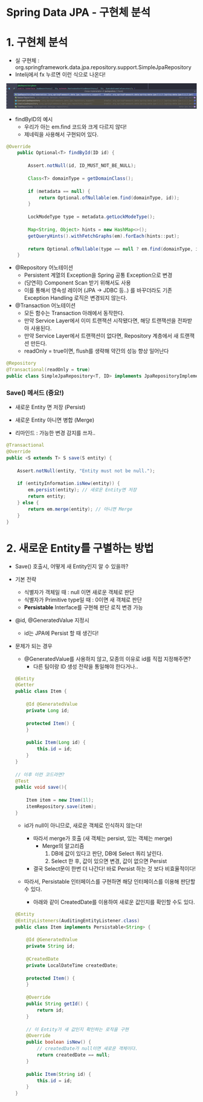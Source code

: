 # Spring Data JPA - 구현체 분석

# 1. 구현체 분석

- 실 구현체 : org.springframework.data.jpa.repository.support.SimpleJpaRepository
- Intelij에서 fx 누르면 이런 식으로 나온다!

![Untitled](https://github.com/LemonDouble/TIL/blob/main/spring/image/Untitled.png)

- findByID의 예시
    - 우리가 아는 em.find 코드와 크게 다르지 않다!
    - 제네릭을 사용해서 구현되어 있다.

```java
@Override
	public Optional<T> findById(ID id) {

		Assert.notNull(id, ID_MUST_NOT_BE_NULL);

		Class<T> domainType = getDomainClass();

		if (metadata == null) {
			return Optional.ofNullable(em.find(domainType, id));
		}

		LockModeType type = metadata.getLockModeType();

		Map<String, Object> hints = new HashMap<>();
		getQueryHints().withFetchGraphs(em).forEach(hints::put);

		return Optional.ofNullable(type == null ? em.find(domainType, id, hints) : em.find(domainType, id, type, hints));
	}
```

- @Repository 어노테이션
    - Persistent 계열의 Exception을 Spring 공통 Exception으로 변경
    - (당연히) Component Scan 받기 위해서도 사용
    - 이를 통해서 영속성 레이어 (JPA → JDBC 등..) 를 바꾸더라도 기존 Exception Handling 로직은 변경되지 않는다.
- @Transaction 어노테이션
    - 모든 함수는 Transaction 아래에서 동작한다.
    - 만약 Service Layer에서 이미 트랜잭션 시작됐다면, 해당 트랜잭션을 전파받아 사용된다.
    - 만약 Service Layer에서 트랜잭션이 없다면, Repository 계층에서 새 트랜잭션 만든다.
    - readOnly = true이면, flush를 생략해 약간의 성능 향상 일어난다

```java
@Repository
@Transactional(readOnly = true)
public class SimpleJpaRepository<T, ID> implements JpaRepositoryImplementation<T, ID> {
```

### Save() 메서드 (중요!)

- 새로운 Entity 면 저장 (Persist)
- 새로운 Entity 아니면 병합 (Merge)

- 리마인드 : 가능한 변경 감지를 쓰자..

```java
@Transactional
@Override
public <S extends T> S save(S entity) {

	Assert.notNull(entity, "Entity must not be null.");

	if (entityInformation.isNew(entity)) {
		em.persist(entity); // 새로운 Entity면 저장
		return entity;
	} else {
		return em.merge(entity); // 아니면 Merge
	}
}
```

# 2. 새로운 Entity를 구별하는 방법

- Save() 호출시, 어떻게 새 Entity인지 알 수 있을까?

- 기본 전략
    - 식별자가 객체일 때 : null 이면 새로운 객체로 판단
    - 식별자가 Primitive type일 때 : 0이면 새 객체로 판단
    - **Persistable** Interface를 구현해 판단 로직 변경 가능

- @id, @GeneratedValue 지정시
    - id는 JPA에 Persist 할 때 생긴다!

- 문제가 되는 경우
    - @GeneratedValue를 사용하지 않고, 모종의 이유로 id를 직접 지정해주면?
        - 다른 팀이랑 ID 생성 전략을 통일해야 한다거나..
    
    ```java
    @Entity
    @Getter
    public class Item {
    
        @Id @GeneratedValue
        private Long id;
    
        protected Item() {
        }
    
        public Item(Long id) {
            this.id = id;
        }
    }
    
    // 이후 이런 코드라면?
    @Test
    public void save(){
    
        Item item = new Item(1l);
        itemRepository.save(item);
    }
    ```
    
    - id가 null이 아니므로, 새로운 객체로 인식하지 않는다!
        - 따라서 merge가 호출 (새 객체는 persist, 있는 객체는 merge)
            - Merge의 알고리즘
                1. DB에 값이 있다고 판단, DB에 Select 쿼리 날린다.
                2. Select 한 후, 값이 있으면 변경, 값이 없으면 Persist
        - 결국 Select문이 한번 더 나간다! 바로 Persist 하는 것 보다 비효율적이다!
    
    - 따라서, Persistable 인터페이스를 구현하면 해당 인터페이스를 이용해 판단할 수 있다.
        - 아래와 같이 CreatedDate를 이용하여 새로운 값인지를 확인할 수도 있다.
    
    ```java
    @Entity
    @EntityListeners(AuditingEntityListener.class)
    public class Item implements Persistable<String> {
    
        @Id @GeneratedValue
        private String id;
    
        @CreatedDate
        private LocalDateTime createdDate;
    
        protected Item() {
        }
    
        @Override
        public String getId() {
            return id;
        }
    
        // 이 Entity가 새 값인지 확인하는 로직을 구현
        @Override
        public boolean isNew() {
            // createdDate가 null이면 새로운 객체이다.
            return createdDate == null;
        }
    
        public Item(String id) {
            this.id = id;
        }
    }
    ```
